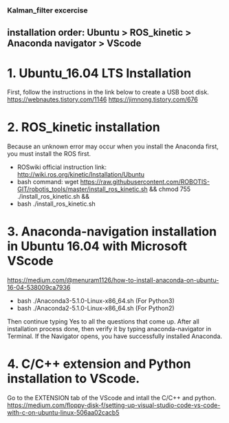 ### Kalman_filter excercise
## installation order: Ubuntu > ROS_kinetic > Anaconda navigator > VScode

# 1. Ubuntu_16.04 LTS Installation
First, follow the instructions in the link below to create a USB boot disk.
https://webnautes.tistory.com/1146
https://jimnong.tistory.com/676


# 2. ROS_kinetic installation
Because an unknown error may occur when you install the Anaconda first, you must install the ROS first.
 - ROSwiki official instruction link: http://wiki.ros.org/kinetic/Installation/Ubuntu
 - bash command: wget https://raw.githubusercontent.com/ROBOTIS-GIT/robotis_tools/master/install_ros_kinetic.sh && chmod 755 ./install_ros_kinetic.sh && 
 - bash ./install_ros_kinetic.sh
 
# 3. Anaconda-navigation installation in Ubuntu 16.04 with Microsoft VScode
https://medium.com/@menuram1126/how-to-install-anaconda-on-ubuntu-16-04-538009ca7936
 - bash ./Anaconda3-5.1.0-Linux-x86_64.sh (For Python3)
 - bash ./Anaconda2-5.1.0-Linux-x86_64.sh (For Python2)
 
Then continue typing Yes to all the questions that come up.
After all installation process done, then verify it by typing anaconda-navigator in Terminal. If the Navigator opens, you have successfully installed Anaconda. 

# 4. C/C++ extension and Python installation to VScode.
Go to the EXTENSION tab of the VScode and intall the C/C++ and python.
https://medium.com/floppy-disk-f/setting-up-visual-studio-code-vs-code-with-c-on-ubuntu-linux-506aa02cacb5
